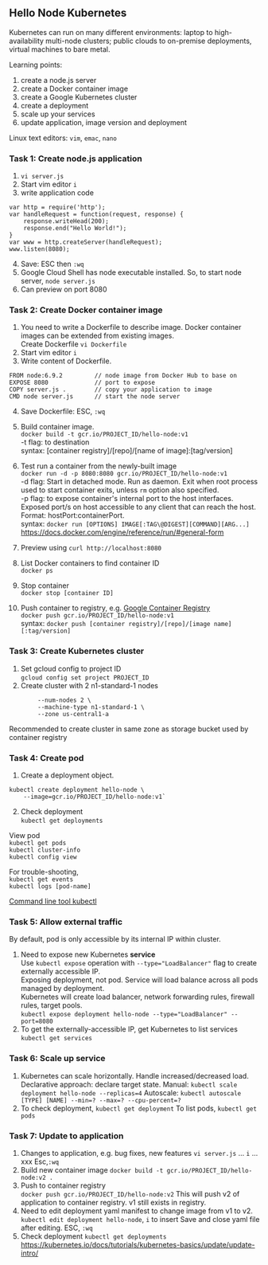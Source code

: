 ## Hello Node Kubernetes
Kubernetes can run on many different environments: laptop to high-availability multi-node clusters; public clouds to on-premise deployments, virtual machines to bare metal.

Learning points:
1. create a node.js server
2. create a Docker container image
3. create a Google Kubernetes cluster
4. create a deployment
5. scale up your services
6. update application, image version and deployment

Linux text editors: `vim`, `emac`, `nano`

### Task 1: Create node.js application  
1. `vi server.js`
2. Start vim editor `i`
3. write application code
```
var http = require('http');
var handleRequest = function(request, response) {
    response.writeHead(200);
    response.end("Hello World!");
}
var www = http.createServer(handleRequest);
www.listen(8080);
```
4. Save: ESC then `:wq`
5. Google Cloud Shell has node executable installed. So, to start node server, `node server.js`
5. Can preview on port 8080

### Task 2: Create Docker container image
1. You need to write a Dockerfile to describe image.
Docker container images can be extended from existing images.  
Create Dockerfile `vi Dockerfile`
2. Start vim editor `i`
3. Write content of Dockerfile.
```
FROM node:6.9.2         // node image from Docker Hub to base on
EXPOSE 8080             // port to expose
COPY server.js .        // copy your application to image
CMD node server.js      // start the node server
```
4. Save Dockerfile: ESC, `:wq`
5. Build container image.  
`docker build -t gcr.io/PROJECT_ID/hello-node:v1`  
-t flag: to destination  
syntax: [container registry]/[repo]/[name of image]:[tag/version]
6. Test run a container from the newly-built image  
`docker run -d -p 8080:8080 gcr.io/PROJECT_ID/hello-node:v1`  
-d flag: Start in detached mode. Run as daemon. Exit when root process used to start container exits, unless `rm` option also specified.  
-p flag: to expose container's internal port to the host interfaces. Exposed port/s on host accessible to any client that can reach the host. Format: hostPort:containerPort.  
syntax: `docker run [OPTIONS] IMAGE[:TAG\@DIGEST][COMMAND][ARG...]`  
https://docs.docker.com/engine/reference/run/#general-form  

7. Preview using `curl http://localhost:8080`  
8. List Docker containers to find container ID  
`docker ps`
9. Stop container  
`docker stop [container ID]`
10. Push container to registry, e.g. [Google Container Registry](https://cloud.google.com/container-registry)  
`docker push gcr.io/PROJECT_ID/hello-node:v1`  
syntax: `docker push [container registry]/[repo]/[image name][:tag/version]`

### Task 3: Create Kubernetes cluster
1. Set gcloud config to project ID  
`gcloud config set project PROJECT_ID`
2. Create cluster with 2 n1-standard-1 nodes
```gcloud container clusters create hello-world \
        --num-nodes 2 \
        --machine-type n1-standard-1 \
        --zone us-central1-a
```  
Recommended to create cluster in same zone as storage bucket used by container registry

### Task 4: Create pod
1. Create a deployment object.
```
kubectl create deployment hello-node \
    --image=gcr.io/PROJECT_ID/hello-node:v1`
```
2. Check deployment  
  `kubectl get deployments`  

  View pod  
  `kubectl get pods`  
  `kubectl cluster-info`  
  `kubectl config view`  

For trouble-shooting,  
`kubectl get events`  
`kubectl logs [pod-name]`  

[Command line tool kubectl](https://kubernetes.io/docs/reference/kubectl/)  

### Task 5: Allow external traffic
By default, pod is only accessible by its internal IP within cluster.
1. Need to expose new Kubernetes **service**  
Use `kubectl expose` operation with `--type="LoadBalancer"` flag to create externally accessible IP.  
Exposing deployment, not pod. Service will load balance across all pods managed by deployment.  
Kubernetes will create load balancer, network forwarding rules, firewall rules,  target pools.  
`kubectl expose deployment hello-node --type="LoadBalancer" --port=8080`  
2. To get the externally-accessible IP, get Kubernetes to list services `kubectl get services`

### Task 6: Scale up service
1. Kubernetes can scale horizontally. Handle increased/decreased load.
Declarative approach: declare target state.
Manual: `kubectl scale deployment hello-node --replicas=4`
Autoscale: `kubectl autoscale [TYPE] [NAME] --min=? --max=? --cpu-percent=?`
2. To check deployment, `kubectl get deployment`
To list pods, `kubectl get pods`

### Task 7: Update to application
1. Changes to application, e.g. bug fixes, new features
`vi server.js` ... `i` ... xxx Esc,`:wq`
2. Build new container image
`docker build -t gcr.io/PROJECT_ID/hello-node:v2 .`
3. Push to container registry  
`docker push gcr.io/PROJECT_ID/hello-node:v2`
This will push v2 of application to container registry. v1 still exists in registry.
4. Need to edit deployment yaml manifest to change image from v1 to v2.
`kubectl edit deployment hello-node`, `i` to insert
Save and close yaml file after editing. ESC, `:wq`
5. Check deployment
`kubectl get deployments`
https://kubernetes.io/docs/tutorials/kubernetes-basics/update/update-intro/

